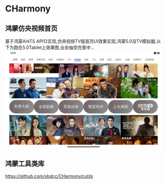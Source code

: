 # CHarmony
## 鸿蒙仿央视频首页
基于鸿蒙ArkTS API12实现,仿央视频TV版首页UI效果实现,鸿蒙5.0没TV模拟器,以下为跑在5.0Tablet上效果图,业余抽空完善中...
![首页电视剧tab效果图](https://github.com/xbdcc/CHarmony/blob/main/xbd/images/ysp_home_video_screen.jpeg)  
## 鸿蒙工具类库
https://github.com/xbdcc/CHarmony/cutils
